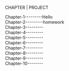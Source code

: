 CHAPTER       |         PROJECT

Chapter-1---------Hello  
Chapter-2---------homework  
Chapter-3---------  
Chapter-4---------  
Chapter-5---------  
Chapter-6---------  
Chapter-7---------  
Chapter-8---------  
Chapter-9---------  
Chapter-10--------  
